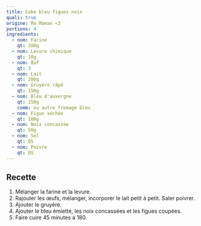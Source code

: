 ```yaml
---
title: Cake bleu figues noix
quali: true
origine: Ma Maman <3
portions: 4
ingredients:
  - nom: Farine
    qt: 200g
  - nom: Levure chimique
    qt: 10g
  - nom: Œuf
    qt: 3
  - nom: Lait
    qt: 200g
  - nom: Gruyère râpé
    qt: 150g
  - nom: Bleu d'auvergne
    qt: 150g
    comm: ou autre fromage bleu
  - nom: Figue séchée
    qt: 100g
  - nom: Noix concassée
    qt: 50g
  - nom: Sel
    qt: QS
  - nom: Poivre
    qt: QS
---
```


Recette
-------

1. Mélanger la farine et la levure.
2. Rajouter les œufs, mélanger, incorporer le lait petit à petit. Saler poivrer.
3. Ajouter le gruyère.
4. Ajouter le bleu émietté, les noix concassées et les figues coupées.
5. Faire cuire 45 minutes à 180.
